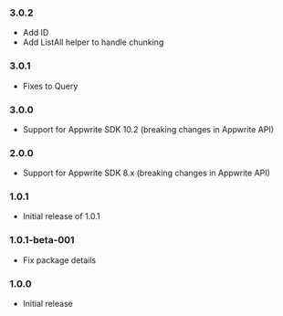 ### 3.0.2
- Add ID
- Add ListAll helper to handle chunking

### 3.0.1
- Fixes to Query

### 3.0.0
- Support for Appwrite SDK 10.2 (breaking changes in Appwrite API)

### 2.0.0
- Support for Appwrite SDK 8.x (breaking changes in Appwrite API)
### 1.0.1

- Initial release of 1.0.1
### 1.0.1-beta-001

- Fix package details

### 1.0.0

- Initial release
